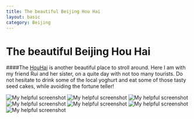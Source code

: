 ```yaml
---
title: The beautiful Beijing Hou Hai
layout: basic
category: Beijing 
---
```



The beautiful Beijing Hou Hai
=============================

####The [HouHai](http://en.wikipedia.org/wiki/Houhai) is another beautiful place to stroll around. Here I am with my friend Rui and her sister, on a quite day with not too many tourists. Do not hesitate to drink some of the local yoghurt and eat some of those tasty seed cakes, while avoiding the fortune teller!

![My helpful screenshot](http://res.cloudinary.com/djfwqxjdx/image/upload/v1412776042/IMG_8735_il1zbq.jpg)
![My helpful screenshot](http://res.cloudinary.com/djfwqxjdx/image/upload/v1412776167/IMG_8677_jghaia.jpg)
![My helpful screenshot](http://res.cloudinary.com/djfwqxjdx/image/upload/v1412776221/IMG_8675_vgf3jn.jpg)
![My helpful screenshot](http://res.cloudinary.com/djfwqxjdx/image/upload/v1412776221/IMG_8742_kmu7xl.jpg)
![My helpful screenshot](http://res.cloudinary.com/djfwqxjdx/image/upload/v1412682867/IMG_8700_mzgksi.jpg)
![My helpful screenshot](http://res.cloudinary.com/djfwqxjdx/image/upload/v1412776274/IMG_8689_fzhpov.jpg)
![My helpful screenshot](http://res.cloudinary.com/djfwqxjdx/image/upload/v1412775912/IMG_8726_pkhve3.jpg)

